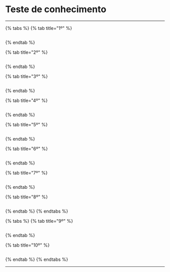# Teste de conhecimento

***

{% tabs %}
{% tab title="1º" %}
<figure><img src="../../.gitbook/assets/image (58).png" alt=""><figcaption></figcaption></figure>
{% endtab %}

{% tab title="2º" %}
<figure><img src="../../.gitbook/assets/image (60).png" alt=""><figcaption></figcaption></figure>
{% endtab %}

{% tab title="3º" %}
<figure><img src="../../.gitbook/assets/image (61).png" alt=""><figcaption></figcaption></figure>
{% endtab %}

{% tab title="4º" %}
<figure><img src="../../.gitbook/assets/image (77).png" alt=""><figcaption></figcaption></figure>
{% endtab %}

{% tab title="5º" %}
<figure><img src="../../.gitbook/assets/image (78).png" alt=""><figcaption></figcaption></figure>
{% endtab %}

{% tab title="6º" %}
<figure><img src="../../.gitbook/assets/image (9) (1) (1) (1) (1).png" alt=""><figcaption></figcaption></figure>
{% endtab %}

{% tab title="7º" %}
<figure><img src="../../.gitbook/assets/image (10) (1) (1) (1) (1).png" alt=""><figcaption></figcaption></figure>
{% endtab %}

{% tab title="8º" %}
<figure><img src="../../.gitbook/assets/image (27) (1) (1).png" alt=""><figcaption></figcaption></figure>
{% endtab %}
{% endtabs %}

{% tabs %}
{% tab title="9º" %}
<figure><img src="../../.gitbook/assets/image (8) (1) (1) (1).png" alt=""><figcaption></figcaption></figure>
{% endtab %}

{% tab title="10º" %}
<figure><img src="../../.gitbook/assets/image (9) (1) (1) (1).png" alt=""><figcaption></figcaption></figure>
{% endtab %}
{% endtabs %}

***
